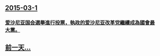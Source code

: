 ## [2015-03-1](/zh/news/2015/03/1/index.md)

### [爱沙尼亚国会選舉進行投票，執政的爱沙尼亚改革党繼續成為國會最大黨。 ](/zh/news/2015/03/1/爱沙尼亚国会選舉進行投票-執政的爱沙尼亚改革党繼續成為國會最大黨.md)
## [前一天...](/zh/news/2015/02/28/index.md)

